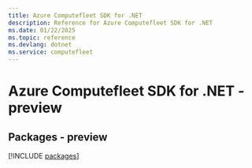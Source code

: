 ```yaml
---
title: Azure Computefleet SDK for .NET
description: Reference for Azure Computefleet SDK for .NET
ms.date: 01/22/2025
ms.topic: reference
ms.devlang: dotnet
ms.service: computefleet
---
```

# Azure Computefleet SDK for .NET - preview
## Packages - preview
[!INCLUDE [packages](computefleet-index.md)]